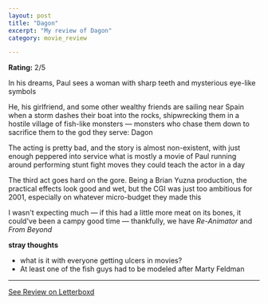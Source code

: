 ```yaml
---
layout: post
title: "Dagon"
excerpt: "My review of Dagon"
category: movie_review

---
```


**Rating:** 2/5

In his dreams, Paul sees a woman with sharp teeth and mysterious eye-like symbols

He, his girlfriend, and some other wealthy friends are sailing near Spain when a storm dashes their boat into the rocks, shipwrecking them in a hostile village of fish-like monsters — monsters who chase them down to sacrifice them to the god they serve: Dagon

The acting is pretty bad, and the story is almost non-existent, with just enough peppered into service what is mostly a movie of Paul running around performing stunt fight moves they could teach the actor in a day

The third act goes hard on the gore. Being a Brian Yuzna production, the practical effects look good and wet, but the CGI was just too ambitious for 2001, especially on whatever micro-budget they made this

I wasn't expecting much — if this had a little more meat on its bones, it could've been a campy good time — thankfully, we have <i>Re-Animator</i> and <i>From Beyond</i>

<b>stray thoughts</b>
* what is it with everyone getting ulcers in movies?
* At least one of the fish guys had to be modeled after Marty Feldman

<hr>

[See Review on Letterboxd](https://boxd.it/4DYSiB)
